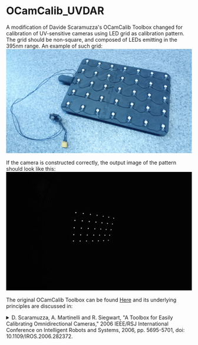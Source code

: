 # OCamCalib_UVDAR
A modification of Davide Scaramuzza's OCamCalib Toolbox changed for calibration of UV-sensitive cameras using LED grid as calibration pattern.
The grid should be non-square, and composed of LEDs emitting in the 395nm range.
An example of such grid:
![](.fig/pattern_photo.jpg)

If the camera is constructed correctly, the output image of the pattern should look like this:
![](.fig/camera_view.jpg)


The original OCamCalib Toolbox can be found [Here](https://sites.google.com/site/scarabotix/ocamcalib-toolbox) and its underlying principles are discussed in:
<details>
<summary>D. Scaramuzza, A. Martinelli and R. Siegwart, "A Toolbox for Easily Calibrating Omnidirectional Cameras," 2006 IEEE/RSJ International Conference on Intelligent Robots and Systems, 2006, pp. 5695-5701, doi: 10.1109/IROS.2006.282372.</summary>

```
  @INPROCEEDINGS{4059340,
  author={Scaramuzza, Davide and Martinelli, Agostino and Siegwart, Roland},
  booktitle={2006 IEEE/RSJ International Conference on Intelligent Robots and Systems}, 
  title={A Toolbox for Easily Calibrating Omnidirectional Cameras}, 
  year={2006},
  volume={},
  number={},
  pages={5695-5701},
  doi={10.1109/IROS.2006.282372}}
```
</details>

